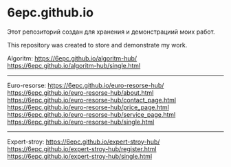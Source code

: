 # 6epc.github.io
Этот репозиторий создан для хранения и демонстрациий моих работ.

This repository was created to store and demonstrate my work.

Algoritm:
https://6epc.github.io/algoritm-hub/ <br>
https://6epc.github.io/algoritm-hub/single.html

********************************************************************************

Euro-resorse:
https://6epc.github.io/euro-resorse-hub/
https://6epc.github.io/euro-resorse-hub/about.html
https://6epc.github.io/euro-resorse-hub/contact_page.html
https://6epc.github.io/euro-resorse-hub/price_page.html
https://6epc.github.io/euro-resorse-hub/service_page.html
https://6epc.github.io/euro-resorse-hub/single.html

********************************************************************************

Expert-stroy:
https://6epc.github.io/expert-stroy-hub/
https://6epc.github.io/expert-stroy-hub/register.html
https://6epc.github.io/expert-stroy-hub/single.html


